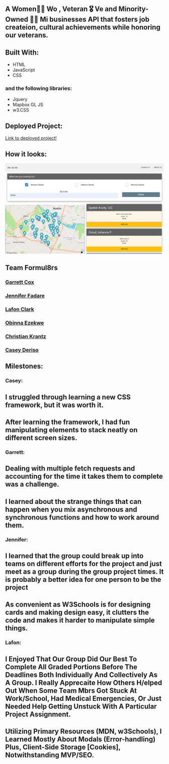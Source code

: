 #

## A Women💃🏽 Wo , Veteran 🎖 Ve and Minority-Owned 🤝🏽 Mi businesses API that fosters job createion, cultural achievements while honoring our veterans. 

## Built With:

- HTML
- JavaScript
- CSS

### and the following libraries:

- Jquery
- Mapbox GL JS
- w3.CSS

## Deployed Project:

[Link to deployed project!](https://github.com/blackutcoffee/Wo-Ve-Mi)

## How it looks:

![Screenshot of deployed project](./Assets/images/screenshot.png)

## Team Formul8rs

### [Garrett Cox](https://github.com/gacx89)

### [Jennifer Fadare](https://github.com/JenniferFadare)

### [Lafon Clark](https://github.com/blackutcoffee)

### [Obinna Ezekwe](https://github.com/oezekwe)

### [Christian Krantz](https://github.com/ChristianKrantz11)

### [Casey Deriso](https://github.com/CaseyDeriso)

## Milestones:

### Casey:

## I struggled through learning a new CSS framework, but it was worth it.

## After learning the framework, I had fun manipulating elements to stack neatly on different screen sizes.

### Garrett:

## Dealing with multiple fetch requests and accounting for the time it takes them to complete was a challenge.

## I learned about the strange things that can happen when you mix asynchronous and synchronous functions and how to work around them.

### Jennifer:

## I learned that the group could break up into teams on different efforts for the project and just meet as a group during the group project times.  It is probably a better idea for one person to be the project 

## As convenient as W3Schools is for designing cards and making design easy, it clutters the code and makes it harder to manipulate simple things.


### Lafon:

## I Enjoyed That Our Group Did Our Best To Complete All Graded Portions Before The Deadlines Both Individually And Collectively As A Group. I Really Apprecaite How Others H/elped Out When Some Team Mbrs Got Stuck At Work/School, Had Medical Emergencies, Or Just Needed Help Getting Unstuck With A Particular Project Assignment.  

## Utilizing Primary Resources (MDN, w3Schools), I Learned Mostly About Modals (Error-handling) Plus, Client-Side Storage [Cookies], Notwithstanding MVP/SEO. 
